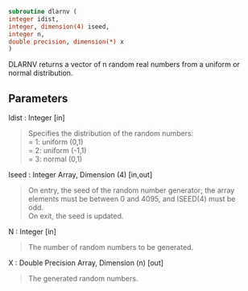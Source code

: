 ```fortran  
subroutine dlarnv (  
integer idist,  
integer, dimension(4) iseed,  
integer n,  
double precision, dimension(*) x  
)  
```  
  
DLARNV returns a vector of n random real numbers from a uniform or  
normal distribution.  
  
## Parameters  
Idist : Integer [in]  
> Specifies the distribution of the random numbers:  
> = 1:  uniform (0,1)  
> = 2:  uniform (-1,1)  
> = 3:  normal (0,1)  
  
Iseed : Integer Array, Dimension (4) [in,out]  
> On entry, the seed of the random number generator; the array  
> elements must be between 0 and 4095, and ISEED(4) must be  
> odd.  
> On exit, the seed is updated.  
  
N : Integer [in]  
> The number of random numbers to be generated.  
  
X : Double Precision Array, Dimension (n) [out]  
> The generated random numbers.  
  
